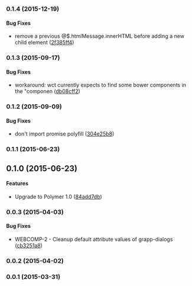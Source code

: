 <a name="0.1.4"></a>
### 0.1.4 (2015-12-19)


#### Bug Fixes

* remove a previous @$.htmlMessage.innerHTML before adding a new child element ([2f385ff4](http://github.com/grappendorf/grapp-dialogs/commit/2f385ff43e7cc530e5a4487e17b5da36188b4cb2))


<a name="0.1.3"></a>
### 0.1.3 (2015-09-17)


#### Bug Fixes

* workaround: wct currently expects to find some bower components in the "componen ([db08cff2](http://github.com/grappendorf/grapp-dialogs/commit/db08cff2a44a4a440cbaa1760750da94843bb2e9))


<a name="0.1.2"></a>
### 0.1.2 (2015-09-09)


#### Bug Fixes

* don't import promise polyfill ([304e25b8](http://github.com/grappendorf/grapp-dialogs/commit/304e25b80b334dd751a95352af2c88327f1bd9c3))


<a name="0.1.1"></a>
### 0.1.1 (2015-06-23)


<a name="0.1.0"></a>
## 0.1.0 (2015-06-23)


#### Features

* Upgrade to Polymer 1.0 ([84add7db](http://github.com/grappendorf/grapp-dialogs/commit/84add7dbcb4a10ac7e3a53f10a74d58a9d2ca8f4))


<a name="0.0.3"></a>
### 0.0.3 (2015-04-03)


#### Bug Fixes

* WEBCOMP-2 -  Cleanup default attribute values of grapp-dialogs ([cb3251a8](http://github.com/grappendorf/grapp-dialogs/commit/cb3251a878acec9b3092d18731a4f0d180294482))


<a name="0.0.2"></a>
### 0.0.2 (2015-04-02)


<a name="0.0.1"></a>
### 0.0.1 (2015-03-31)


